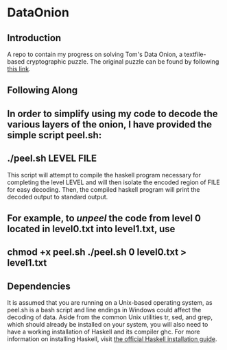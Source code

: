 # DataOnion

## Introduction
A repo to contain my progress on solving Tom's Data Onion, a textfile-based cryptographic puzzle. 
The original puzzle can be found by following [this link](https://www.tomdalling.com/toms-data-onion/).

## Following Along
In order to simplify using my code to decode the various layers of the onion, I have provided the simple script peel.sh:
---
./peel.sh LEVEL FILE
---
This script will attempt to compile the haskell program necessary for completing the level LEVEL and will then isolate the
encoded region of FILE for easy decoding. Then, the compiled haskell program will print the decoded output to standard output.

For example, to _unpeel_ the code from level 0 located in level0.txt into level1.txt, use
---
chmod +x peel.sh
./peel.sh 0 level0.txt > level1.txt
---

## Dependencies
It is assumed that you are running on a Unix-based operating system, as peel.sh is a bash script and line endings in Windows
could affect the decoding of data.
Aside from the common Unix utilities tr, sed, and grep, which should already be installed on your system, you will also need to
have a working installation of Haskell and its compiler ghc.
For more information on installing Haskell, visit [the official Haskell installation guide](https://www.haskell.org/downloads/).
